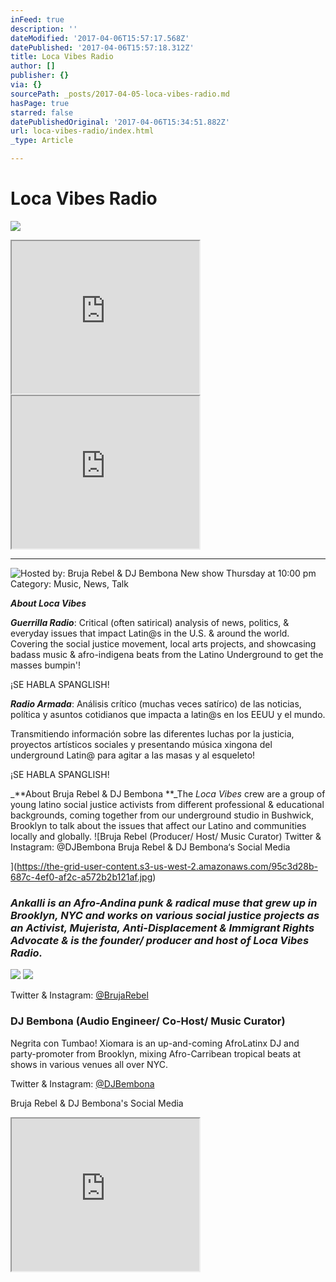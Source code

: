 ```yaml
---
inFeed: true
description: ''
dateModified: '2017-04-06T15:57:17.568Z'
datePublished: '2017-04-06T15:57:18.312Z'
title: Loca Vibes Radio
author: []
publisher: {}
via: {}
sourcePath: _posts/2017-04-05-loca-vibes-radio.md
hasPage: true
starred: false
datePublishedOriginal: '2017-04-06T15:34:51.882Z'
url: loca-vibes-radio/index.html
_type: Article

---
```

# Loca Vibes Radio
![](https://the-grid-user-content.s3-us-west-2.amazonaws.com/71ee35cb-9bf1-4f81-9383-652a7d40419c.jpg)

<iframe src="https://the-grid.github.io/ed-userhtml/?g=eJxdkEFOwzAQRa8SWSrL2hSIENRFPUk02NPaqpOxZsaNuD0hXVDYPj09ff19PjGM2M05avLm0bmN6RLmc1JveudMJ4GplDydvZnIdKv-SRyRb0A4eJNUq7xZO2-F2hRDoRa3gUZbC3wh24_Gxa_S5uloLdT8X1SGcBG7e3W7l_7Z9Q8w1ndoSsNPwp-gCK4s5YgDYwHFeIcl0TwsoREnFa_c7nCTZexfxFhJFvE3cM3SoKyaOezt7ZfDN5aVZ5U" height="244" style=""></iframe>

<iframe src="https://the-grid.github.io/ed-userhtml/?g=eJxtkNFqwzAMRX8lGLrHOlkgD1vdsi8JXqzWBiUykrywv1_mPLSFvp57uFfolK7sZ2jWFDQ607XtwTQR0i2qM0PbmkYmJsS03JxZyDRV_yYOwDsQnpyJqlk-rF2PQmUJE1IJx4lmm9H_AttLYXRVOvRf1vqcXomYRMV2w3vXD3335uf86YvS-J855QIVxRRgZECvENzVo-xYIq3j1jTDonK3Ky6yXfuMGDJtaw8FP0mKx6qZ88nujzn_AUKraG0" height="244" style=""></iframe>

---

![Hosted by:
Bruja Rebel & DJ Bembona
New show Thursday at 10:00 pm
Category: Music, News, Talk
](https://the-grid-user-content.s3-us-west-2.amazonaws.com/d5f3240a-85df-4d26-9fcd-383b5243f864.jpg)

_**About Loca Vibes**_

_**Guerrilla Radio**_: Critical (often satirical) analysis of news, politics, & everyday issues that impact Latin@s in the U.S. & around the world. Covering the social justice movement, local arts projects, and showcasing badass music & afro-indigena beats from the Latino Underground to get the masses bumpin'!

¡SE HABLA SPANGLISH!

_**Radio Armada**_: Análisis crítico (muchas veces satírico) de las noticias, política y asuntos cotidianos que impacta a latin@s en los EEUU y el mundo.

Transmitiendo información sobre las diferentes luchas por la justicia, proyectos artísticos sociales y presentando música xingona del underground Latin@ para agitar a las masas y al esqueleto!

¡SE HABLA SPANGLISH!

_**About Bruja Rebel & DJ Bembona **_The _Loca Vibes_ crew are a group of young latino social justice activists from different professional & educational backgrounds, coming together from our underground studio in Bushwick, Brooklyn to talk about the issues that affect our Latino and communities locally and globally.
![Bruja Rebel
(Producer/ Host/ Music Curator)
Twitter & Instagram: @DJBembona
Bruja Rebel & DJ Bembona‘s Social Media

](https://the-grid-user-content.s3-us-west-2.amazonaws.com/95c3d28b-687c-4ef0-af2c-a572b2b121af.jpg)

### _Ankalli is an Afro-Andina punk & radical muse that grew up in Brooklyn, NYC and works on various social justice projects as an Activist, Mujerista, Anti-Displacement & Immigrant Rights Advocate & is the founder/ producer and host of Loca Vibes Radio._
![](https://the-grid-user-content.s3-us-west-2.amazonaws.com/0910cc9a-a4d1-411e-a981-9d58a793a2a2.png)
![](https://the-grid-user-content.s3-us-west-2.amazonaws.com/9a337ae7-0c13-4614-8751-29d0945bb195.png)

Twitter & Instagram: [@BrujaRebel][0]

### DJ Bembona (Audio Engineer/ Co-Host/ Music Curator)  
Negrita con Tumbao! Xiomara is an up-and-coming AfroLatinx DJ and party-promoter from Brooklyn, mixing Afro-Carribean tropical beats at shows in various venues all over NYC.

Twitter & Instagram: [@DJBembona][1]

Bruja Rebel & DJ Bembona's Social Media

<iframe src="https://the-grid.github.io/ed-userhtml/?g=eJzLKCkpsNLXL0pMycxPK0pNTSrKz8_OqczTS87P1S_ISaxMLYJSehkluTkAsloSQg" height="244" style=""></iframe>



[0]: https://twitter.com/BrujaRebel
[1]: https://twitter.com/DJBembona